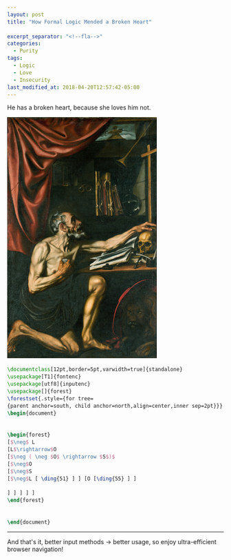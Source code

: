 ```yaml
---
layout: post
title: "How Formal Logic Mended a Broken Heart"

excerpt_separator: "<!--fla-->"
categories:
  - Purity
tags:
  - Logic
  - Love
  - Insecurity
last_modified_at: 2018-04-20T12:57:42-05:00
---
```


He has a broken heart, because she loves him not.

<img alt="Joos van Cleve - Saint Jerome in His Study (Princeton Art Museum, c. 1528)" title="‘Blessed are the pure in heart, for they will see God.’ Matthew 5:8" src="https://raw.githubusercontent.com/VanitasVanitatum/VanitasVanitatum.github.io/master/images/Purity.png"/>


```latex
\documentclass[12pt,border=5pt,varwidth=true]{standalone}
\usepackage[T1]{fontenc}
\usepackage[utf8]{inputenc}
\usepackage[]{forest}
\forestset{.style={for tree=
{parent anchor=south, child anchor=north,align=center,inner sep=2pt}}}
\begin{document}


\begin{forest}
[$\neg$ L
[L$\rightarrow$O
[$\neg ( \neg $O$ \rightarrow $S$)$
[$\neg$O
[$\neg$S
[$\neg$L [ \ding{51} ] ] [O [\ding{55} ] ]

] ] ] ] ]
\end{forest}


\end{document}

```

___


And that's it, better input methods → better usage, so enjoy ultra-efficient browser navigation!
